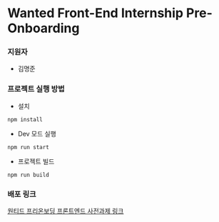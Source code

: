 # Wanted Front-End Internship Pre-Onboarding

### 지원자

- 김명준

### 프로젝트 실행 방법

- 설치

```
npm install
```

- Dev 모드 실행

```
npm run start
```

- 프로젝트 빌드

```
npm run build
```

### 배포 링크

[원티드 프리온보딩 프론트엔드 사전과제 링크](https://kmj-wanted-pre-onboarding-frontend.vercel.app/todo)
